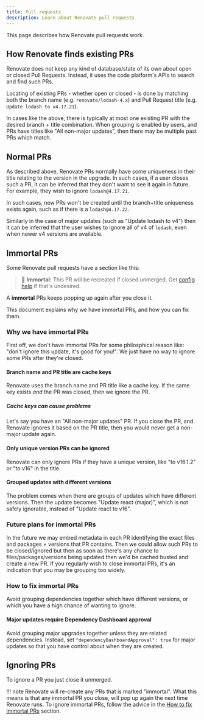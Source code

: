 ```yaml
---
title: Pull requests
description: Learn about Renovate pull requests
---
```


This page describes how Renovate pull requests work.

## How Renovate finds existing PRs

Renovate does not keep any kind of database/state of its own about open or closed Pull Requests.
Instead, it uses the code platform's APIs to search and find such PRs.

Locating of existing PRs - whether open or closed - is done by matching both the branch name (e.g. `renovate/lodash-4.x`) and Pull Request title (e.g. `Update lodash to v4.17.21`).

In cases like the above, there is typically at most one existing PR with the desired branch + title combination.
When grouping is enabled by users, and PRs have titles like "All non-major updates", then there may be multiple past PRs which match.

## Normal PRs

As described above, Renovate PRs normally have some uniqueness in their title relating to the version in the upgrade.
In such cases, if a user closes such a PR, it can be inferred that they don't want to see it again in future.
For example, they wish to ignore `lodash@4.17.21`.

In such cases, new PRs won't be created until the branch+title uniqueness exists again, such as if there is a `lodash@4.17.22`.

Similarly in the case of major updates (such as "Update lodash to v4") then it can be inferred that the user wishes to ignore all of v4 of `lodash`, even when newer v4 versions are available.

## Immortal PRs

Some Renovate pull requests have a section like this:

> 👻 **Immortal:** This PR will be recreated if closed unmerged. Get [config help](https://github.com/renovatebot/renovate/discussions) if that's undesired.

A **immortal** PRs keeps popping up again after you close it.

This document explains why we have immortal PRs, and how you can fix them.

### Why we have immortal PRs

First off, we don't have immortal PRs for some philosphical reason like: "don't ignore this update, it's good for you!".
We just have no way to ignore some PRs after they're closed.

#### Branch name and PR title are cache keys

Renovate uses the branch name and PR title like a cache key.
If the same key exists _and_ the PR was closed, then we ignore the PR.

##### Cache keys can cause problems

Let's say you have an "All non-major updates" PR.
If you close the PR, and Renovate ignores it based on the PR title, then you would never get a non-major update again.

#### Only unique version PRs can be ignored

Renovate can only ignore PRs if they have a unique version, like "to v16.1.2" or "to v16" in the title.

#### Grouped updates with different versions

The problem comes when there are groups of updates which have different versions.
Then the update becomes "Update react (major)", which is not safely ignorable, instead of "Update react to v16".

### Future plans for immortal PRs

In the future we may embed metadata in each PR identifying the exact files and packages + versions that PR contains.
Then we could allow such PRs to be closed/ignored but then as soon as there's any chance to files/packages/versions being updated then we'd be cached busted and create a new PR.
If you regularly wish to close immortal PRs, it's an indication that you may be grouping too widely.

### How to fix immortal PRs

Avoid grouping dependencies together which have different versions, or which you have a high chance of wanting to ignore.

#### Major updates require Dependency Dashboard approval

Avoid grouping major upgrades together unless they are related dependencies.
Instead, set `"dependencyDashboardApproval": true` for major updates so that you have control about when they are created.

## Ignoring PRs

To ignore a PR you just close it unmerged.

<!-- prettier-ignore -->
!!! note
    Renovate will re-create any PRs that is marked "immortal".
    What this means is that any immortal PR you close, will pop up again the next time Renovate runs.
    To ignore immortal PRs, follow the advice in the [How to fix immortal PRs](#how-to-fix-immortal-prs) section.
